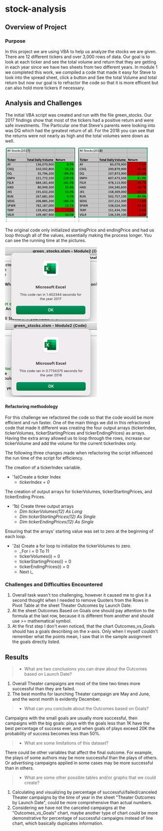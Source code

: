 # stock-analysis

## Overview of Project

### Purpose
In this project we are using VBA to help us analyze the stocks we are given. There are 12 different tickers and over 3,000 rows of data. Our goal is to look at each ticker and see the total volume and return that they are getting in each year since we have two sheets from two different years. In module 1 we completed this work, we compiled a code that made it easy for Steve to look into the spread sheet, click a button and See the total Volume and total return but now our goal is to refractor the code so that it is more efficent but can also hold more tickers if necessary.

## Analysis and Challenges

The initial VBA script was created and run with the file green_stocks. Our 2017 findings show that most of the tickers had a positive return and were safe investments. The Particular one that Steve's parents were looking into was DQ which had the greatest return of all. For the 2018 you can see that the returns were not nearly as high and the total volumes were down as well. 

![2017.png](/Resources/2017.png) ![2018.png](/Resources/2018.png)

The original code only initialized startingPrice and endingPrice and had us loop through all of the values, essentially making the process longer. You can see the running time at the pictures. 

![Green Stock_2017.png](/Resources/Green%20Stock%202017.png) ![Green Stock_2018.png](/Resources/Green%20Stock%202018.png)


#### Refactoring methodology
For this challenge we refactored the code so that the code would be more efficient and run faster. One of the main things we did in this refractored code that made it different was creating the four output arrays (tickerIndex, tickerVolumes, tickerStartingPrices and tickerEndingPrices) as arrays. Having the extra array allowed us to loop through the rows, increase our tickerVolume and add the volume for the current tickerIndex only. 

The following three changes made when refactoring the script influenced the run time of the script for efficiency.

The creation of a tickerIndex variable.

* '1a)Create a ticker Index  
    * _tickerIndex = 0_

The creation of output arrays for tickerVolumes, tickerStartingPrices, and tickerEnding Prices.
 * '1b) Create three output arrays  
    * _Dim tickerVolumes(12) As Long_
    * _Dim tickerStartingPrices(12) As Single_
    * _Dim tickerEndingPrices(12) As Single_
    
Ensuring that the arrays’ starting value was set to zero at the beginning of each loop.
* '2a) Create a for loop to initialize the tickerVolumes to zero.
  * _For i = 0 To 11
  * tickerVolumes(i) = 0
  * tickerStartingPrices(i) = 0
  * tickerEndingPrices(i) = 0
  * Next i_



### Challenges and Difficulties Encountered
1. Overall task wasn't too challenging, however it caused me to give it a second thought when I needed to remove Quoters from the Rows in Pivot Table at the sheet Theater Outcomes by Launch Date. 
2. At the sheet Outcomes Based on Goals one should pay attention to the formula at the last row, because it is different from another and should use >= mathematical symbol.
3. At the first step I don't even noticed, that the chart Outcomes_vs_Goals should has a goals describing on the x-axis. Only when I myself couldn't remember what the points mean, I saw that in the sample assignment the goals directly listed. 


## Results

>- What are two conclusions you can draw about the Outcomes based on Launch Date?
1. Overall Theater campaigns are most of the time two times more successful than they are failed.
2. The best months for launching Theater campaign are May and June, and the worst month is evidently December.

>- What can you conclude about the Outcomes based on Goals?

Campaigns with the small goals are usually more successful, then campaigns with the big goals: plays with the goals less than 1K have the best percentage of success ever, and when goals of plays exceed 20K the probability of success becomes less than 50%.

>- What are some limitations of this dataset?

There could be other variables that affect the final outcome. For example, the plays of some authors may be more successful than the plays of others. Or advertising campaigns applied in some cases may be more successful than in others.

>- What are some other possible tables and/or graphs that we could create?

1. Calculating and visualizing by percentage of successful/failed/canceled Theater campaigns by the time of year in the sheet "Theater Outcomes by Launch Date", could be more comprehensive than actual numbers. 
2. Considering we have not the canceled campaigns at the "Outcomes_vs_Goals" chart, maybe another type of chart could be more demonstrative for percentage of successful campaigns instead of line chart, which basically duplicates information. 
